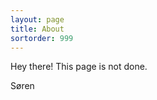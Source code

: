 ```yaml
---
layout: page
title: About
sortorder: 999
---
```


<p class="message">
  Hey there! This page is not done.
</p>

Søren